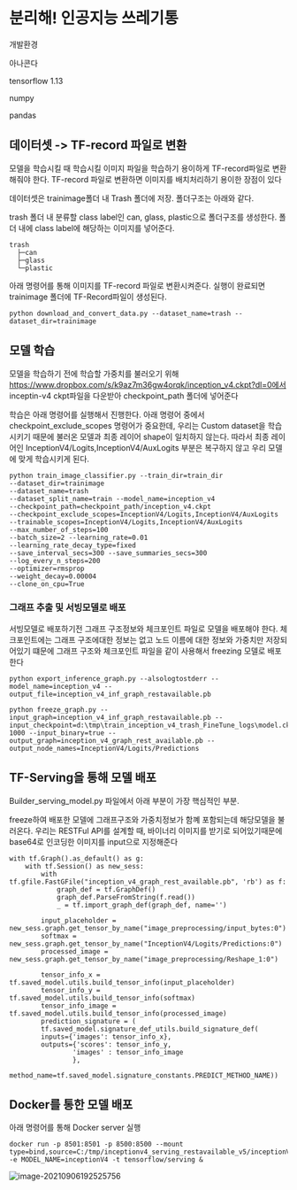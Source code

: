 # 분리해! 인공지능 쓰레기통



개발환경

아나콘다

tensorflow 1.13

numpy

pandas



## 데이터셋 -> TF-record 파일로 변환

모델을 학습시킬 때 학습시킬 이미지 파일을 학습하기 용이하게 TF-record파일로 변환해줘야 한다. TF-record 파일로 변환하면 이미지를 배치처리하기 용이한 장점이 있다



데이터셋은 trainimage폴더 내 Trash 폴더에 저장. 폴더구조는 아래와 같다.

trash 폴더 내 분류할 class label인 can, glass, plastic으로 폴더구조를 생성한다. 폴더 내에 class label에 해당하는 이미지를 넣어준다.



```
trash
  ├─can
  ├─glass
  └─plastic
```



아래 명령어를 통해 이미지를 TF-record 파일로 변환시켜준다. 실행이 완료되면 trainimage 폴더에 TF-Record파일이 생성된다.

```
python download_and_convert_data.py --dataset_name=trash --dataset_dir=trainimage
```



## 모델 학습

모델을 학습하기 전에 학습할 가중치를 불러오기 위해 https://www.dropbox.com/s/k9az7m36gw4orqk/inception_v4.ckpt?dl=0에서 inceptin-v4 ckpt파일을 다운받아 checkpoint_path 폴더에 넣어준다



학습은 아래 명령어를 실행해서 진행한다. 아래 명령어 중에서 checkpoint_exclude_scopes 명령어가 중요한데, 우리는 Custom dataset을 학습시키기 때문에 불러온 모델과 최종 레이어 shape이 일치하지 않는다. 따라서 최종 레이어인 InceptionV4/Logits,InceptionV4/AuxLogits 부분은 복구하지 않고 우리 모델에 맞게 학습시키게 된다.

```
python train_image_classifier.py --train_dir=train_dir 
--dataset_dir=trainimage 
--dataset_name=trash 
--dataset_split_name=train --model_name=inception_v4 
--checkpoint_path=checkpoint_path/inception_v4.ckpt 
--checkpoint_exclude_scopes=InceptionV4/Logits,InceptionV4/AuxLogits 
--trainable_scopes=InceptionV4/Logits,InceptionV4/AuxLogits 
--max_number_of_steps=100 
--batch_size=2 --learning_rate=0.01 
--learning_rate_decay_type=fixed 
--save_interval_secs=300 --save_summaries_secs=300 
--log_every_n_steps=200 
--optimizer=rmsprop 
--weight_decay=0.00004 
--clone_on_cpu=True
```



### 그래프 추출 및 서빙모델로 배포

서빙모델로 배포하기전 그래프 구조정보와 체크포인트 파일로 모델을 배포해야 한다. 체크포인트에는 그래프  구조에대한 정보는 없고 노드 이름에 대한 정보와 가중치만 저장되어있기 떄문에 그래프 구조와 체크포인트 파일을 같이 사용해서 freezing 모델로 배포한다

```
python export_inference_graph.py --alsologtostderr --model_name=inception_v4 --output_file=inception_v4_inf_graph_restavailable.pb
```



```
python freeze_graph.py --input_graph=inception_v4_inf_graph_restavailable.pb --input_checkpoint=d:\tmp\train_inception_v4_trash_FineTune_logs\model.ckpt-1000 --input_binary=true --output_graph=inception_v4_graph_rest_available.pb --output_node_names=InceptionV4/Logits/Predictions
```



## TF-Serving을 통해 모델 배포

Builder_serving_model.py 파일에서 아래 부분이 가장 핵심적인 부분.

freeze하여 배포한 모델에 그래프구조와 가중치정보가 함꼐 포함되는데 해당모델을 불러온다. 우리는 RESTFul API를 설계할 때, 바이너리 이미지를 받기로 되어있기때문에 base64로 인코딩한 이미지를 input으로 지정해준다







```
with tf.Graph().as_default() as g:
    with tf.Session() as new_sess:
        with tf.gfile.FastGFile("inception_v4_graph_rest_available.pb", 'rb') as f:
            graph_def = tf.GraphDef()
            graph_def.ParseFromString(f.read())
            _ = tf.import_graph_def(graph_def, name='')
        
        input_placeholder = new_sess.graph.get_tensor_by_name("image_preprocessing/input_bytes:0")
        softmax = new_sess.graph.get_tensor_by_name("InceptionV4/Logits/Predictions:0")
        processed_image = new_sess.graph.get_tensor_by_name("image_preprocessing/Reshape_1:0")
        
        tensor_info_x = tf.saved_model.utils.build_tensor_info(input_placeholder)
        tensor_info_y = tf.saved_model.utils.build_tensor_info(softmax)
        tensor_info_image = tf.saved_model.utils.build_tensor_info(processed_image)
        prediction_signature = (
        tf.saved_model.signature_def_utils.build_signature_def(
        inputs={'images': tensor_info_x},
        outputs={'scores': tensor_info_y,
                'images' : tensor_info_image
                },
        method_name=tf.saved_model.signature_constants.PREDICT_METHOD_NAME))

```



## Docker를 통한 모델 배포

아래 명령어를 통해 Docker server 실행

```
docker run -p 8501:8501 -p 8500:8500 --mount type=bind,source=C:/tmp/inceptionv4_serving_restavailable_v5/inceptionV4_v4_1000,target=/models/inceptionV4 -e MODEL_NAME=inceptionV4 -t tensorflow/serving &
```





![image-20210906192525756](C:\Users\woosangchul\AppData\Roaming\Typora\typora-user-images\image-20210906192525756.png)